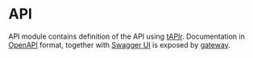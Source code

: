 # API

API module contains definition of the API using [tAPIr](https://tapir.softwaremill.com/).
Documentation in [OpenAPI](https://www.openapis.org/) format, together
with [Swagger UI](https://swagger.io/tools/swagger-ui/) is exposed by [gateway](../gateway/README.md).
